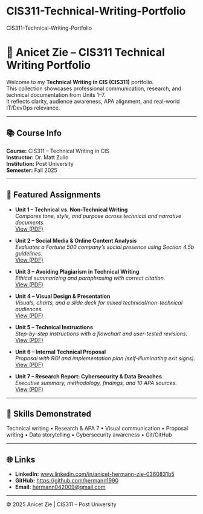 # CIS311-Technical-Writing-Portfolio
CIS311-Technical-Writing-Portfolio
# 💼 Anicet Zie – CIS311 Technical Writing Portfolio

Welcome to my **Technical Writing in CIS (CIS311)** portfolio.  
This collection showcases professional communication, research, and technical documentation from Units 1–7.  
It reflects clarity, audience awareness, APA alignment, and real-world IT/DevOps relevance.

---

## 📚 Course Info
**Course:** CIS311 – Technical Writing in CIS  
**Instructor:** Dr. Matt Zullo  
**Institution:** Post University  
**Semester:** Fall 2025  

---

## 🧠 Featured Assignments
- **Unit 1 – Technical vs. Non-Technical Writing**  
  *Compares tone, style, and purpose across technical and narrative documents.*  
  [View (PDF)](./Unit1_TechnicalVsNonTechnical.pdf)

- **Unit 2 – Social Media & Online Content Analysis**  
  *Evaluates a Fortune 500 company’s social presence using Section 4.5b guidelines.*  
  [View (PDF)](./Unit2_SocialMediaAnalysis.pdf)

- **Unit 3 – Avoiding Plagiarism in Technical Writing**  
  *Ethical summarizing and paraphrasing with correct citation.*  
  [View (PDF)](./Unit3_AvoidingPlagiarism.pdf)

- **Unit 4 – Visual Design & Presentation**  
  *Visuals, charts, and a slide deck for mixed technical/non-technical audiences.*  
  [View (PDF)](./Unit4_VisualDesignAndPresentation.pdf)

- **Unit 5 – Technical Instructions**  
  *Step-by-step instructions with a flowchart and user-tested revisions.*  
  [View (PDF)](./Unit5_TechnicalInstructions.pdf)

- **Unit 6 – Internal Technical Proposal**  
  *Proposal with ROI and implementation plan (self-illuminating exit signs).*  
  [View (PDF)](./Unit6_TechnicalProposal.pdf)

- **Unit 7 – Research Report: Cybersecurity & Data Breaches**  
  *Executive summary, methodology, findings, and 10 APA sources.*  
  [View (PDF)](./Unit7_ResearchReport.pdf)

---

## 🧰 Skills Demonstrated
Technical writing • Research & APA 7 • Visual communication • Proposal writing • Data storytelling • Cybersecurity awareness • Git/GitHub

---

## 🌐 Links
- **LinkedIn:**  www.linkedin.com/in/anicet-hermann-zie-0360831b5 
- **GitHub:** https://github.com/hermann1990
- **Email:** hermann042009@gmail.com

---

© 2025 Anicet Zie | CIS311 – Post University
